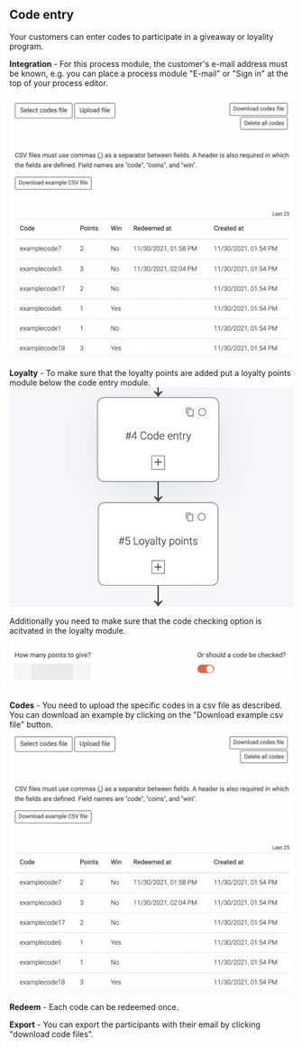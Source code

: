 ## Code entry

Your customers can enter codes to participate in a giveaway or loyality program.

**Integration** - For this process module, the customer's e-mail address must be known, e.g. you can place a process module "E-mail" or "Sign in" at the top of your process editor.

![code_upload](code_upload.png)

**Loyalty** - To make sure that the loyalty points are added put a loyalty points module below the code entry module.
![code_entry_settings_demo](code_entry_settings.png)

Additionally you need to make sure that the code checking option is acitvated in the loyalty module.

![code_entry_loyalty](code_entry_loyalty.png)


**Codes** - You need to upload the specific codes in a csv file as described. You can download an example by clicking on the "Download example csv file" button.
![code_upload](code_upload.png)

**Redeem** - Each code can be redeemed once.

**Export** - You can export the participants with their email by clicking "download code files".
